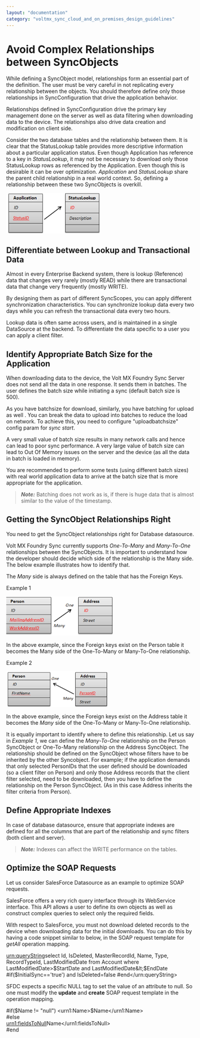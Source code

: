```yaml
---
layout: "documentation"
category: "voltmx_sync_cloud_and_on_premises_design_guidelines"
---
```

                           


Avoid Complex Relationships between SyncObjects
===============================================

While defining a SyncObject model, relationships form an essential part of the definition. The user must be very careful in not replicating every relationship between the objects. You should therefore define only those relationships in SyncConfiguration that drive the application behavior.

Relationships defined in SyncConfiguration drive the primary key management done on the server as well as data filtering when downloading data to the device. The relationships also drive data creation and modification on client side.

Consider the two database tables and the relationship between them. It is clear that the StatusLookup table provides more descriptive information about a particular application status. Even though Application has reference to a key in _StatusLookup_, it may not be necessary to download only those StatusLookup rows as referenced by the Application. Even though this is desirable it can be over optimization. _Application_ and _StatusLookup_ share the parent child relationship in a real world context. So, defining a relationship between these two SyncObjects is overkill.

![](Resources/Images/avoid_complex_relationships_254x108.png)

Differentiate between Lookup and Transactional Data
---------------------------------------------------

Almost in every Enterprise Backend system, there is lookup (Reference) data that changes very rarely (mostly READ) while there are transactional data that change very frequently (mostly WRITE).

By designing them as part of different SyncScopes, you can apply different synchronization characteristics. You can synchronize lookup data every two days while you can refresh the transactional data every two hours.

Lookup data is often same across users, and is maintained in a single DataSource at the backend. To differentiate the data specific to a user you can apply a client filter.

Identify Appropriate Batch Size for the Application
---------------------------------------------------

When downloading data to the device, the Volt MX Foundry Sync Server does not send all the data in one response. It sends them in batches. The user defines the batch size while initiating a sync (default batch size is 500).

As you have batchsize for download, similarly, you have batching for upload as well . You can break the data to upload into batches to reduce the load on network. To achieve this, you need to configure "uploadbatchsize" config param for _sync start_.

A very small value of batch size results in many network calls and hence can lead to poor sync performance. A very large value of batch size can lead to Out Of Memory issues on the server and the device (as all the data in batch is loaded in memory).

You are recommended to perform some tests (using different batch sizes) with real world application data to arrive at the batch size that is more appropriate for the application.

> **_Note:_** Batching does not work as is, if there is huge data that is almost similar to the value of the timestamp.

Getting the SyncObject Relationships Right
------------------------------------------

You need to get the SyncObject relationships right for Database datasource.

Volt MX  Foundry Sync currently supports _One-To-Many_ and _Many-To-One_ relationships between the SyncObjects. It is important to understand how the developer should decide which side of the relationship is the Many side. The below example illustrates how to identify that.

The _Many_ side is always defined on the table that has the Foreign Keys.

Example 1

![](Resources/Images/get_synobject_reln_286x104.png)

In the above example, since the Foreign keys exist on the Person table it becomes the Many side of the One-To-Many or Many-To-One relationship.

Example 2

![](Resources/Images/example2_272x95.png)

In the above example, since the Foreign keys exist on the Address table it becomes the _Many_ side of the One-To-Many or Many-To-One relationship.

It is equally important to identify where to define this relationship. Let us say in _Example 1_, we can define the _Many-To-One_ relationship on the Person SyncObject or One-To-Many relationship on the Address SyncObject. The relationship should be defined on the SyncObject whose filters have to be inherited by the other Syncobject. For example; if the application demands that only selected PersonIDs that the user defined should be downloaded (so a client filter on Person) and only those Address records that the client filter selected, need to be downloaded, then you have to define the relationship on the Person SyncObject. (As in this case Address inherits the filter criteria from Person).

Define Appropriate Indexes
--------------------------

In case of database datasource, ensure that appropriate indexes are defined for all the columns that are part of the relationship and sync filters (both client and server).

> **_Note:_** Indexes can affect the WRITE performance on the tables.

Optimize the SOAP Requests
--------------------------

Let us consider SalesForce Datasource as an example to optimize SOAP requests.

SalesForce offers a very rich query interface through its WebService interface. This API allows a user to define its own objects as well as construct complex queries to select only the required fields.

With respect to SalesForce, you must not download deleted records to the device when downloading data for the initial downloads. You can do this by having a code snippet similar to below, in the SOAP request template for _getAll_ operation mapping.

<urn:queryString>select Id, IsDeleted, MasterRecordId, Name, Type, RecordTypeId, LastModifiedDate from Account where LastModifiedDate&gt;$StartDate and LastModifiedDate&lt;$EndDate #if($InitialSync=='true') and IsDeleted=false #end</urn:queryString>

SFDC expects a specific NULL tag to set the value of an attribute to null. So one must modify the **update** and **create** SOAP request template in the operation mapping.

#if($Name != "null")  
<urn1:Name>$Name</urn1:Name>  
#else  
<urn1:fieldsToNull>Name</urn1:fieldsToNull>  
#end
